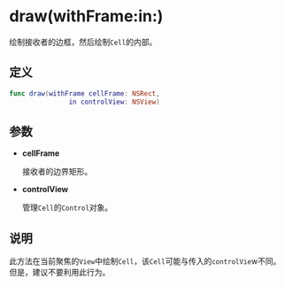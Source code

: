 # draw(withFrame:in:)

绘制接收者的边框，然后绘制`Cell`的内部。

## 定义

```swift
func draw(withFrame cellFrame: NSRect, 
               in controlView: NSView)
```

## 参数

* **cellFrame**

    接收者的边界矩形。

* **controlView**

    管理`Cell`的`Control`对象。

## 说明

此方法在当前聚焦的`View`中绘制`Cell`，该`Cell`可能与传入的`controlVie`w不同。但是，建议不要利用此行为。

